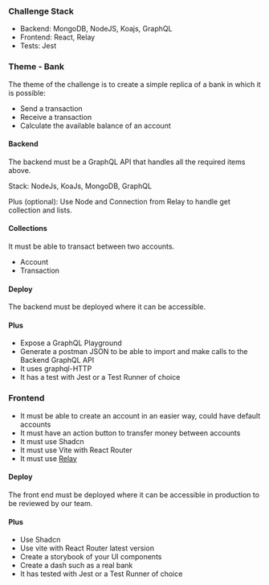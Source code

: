### Challenge Stack
- Backend: MongoDB, NodeJS, Koajs, GraphQL
- Frontend: React, Relay
- Tests: Jest

### Theme - Bank
The theme of the challenge is to create a simple replica of a bank in which it is possible:
- Send a transaction
- Receive a transaction
- Calculate the available balance of an account

#### Backend
The backend must be a GraphQL API that handles all the required items above.

Stack: NodeJs, KoaJs, MongoDB, GraphQL

Plus (optional): Use Node and Connection from Relay to handle get collection and lists.

#### Collections
It must be able to transact between two accounts. 
- Account
- Transaction

#### Deploy
The backend must be deployed where it can be accessible.

#### Plus
- Expose a GraphQL Playground
- Generate a postman JSON to be able to import and make calls to the Backend GraphQL API
- It uses graphql-HTTP
- It has a test with Jest or a Test Runner of choice

### Frontend
- It must be able to create an account in an easier way, could have default accounts
- It must have an action button to transfer money between accounts
- It must use Shadcn
- It must use Vite with React Router
- It must use [Relay](relay.dev)

#### Deploy
The front end must be deployed where it can be accessible in production to be reviewed by our team.

#### Plus
- Use Shadcn
- Use vite with React Router latest version
- Create a storybook of your UI components
- Create a dash such as a real bank
- It has tested with Jest or a Test Runner of choice
